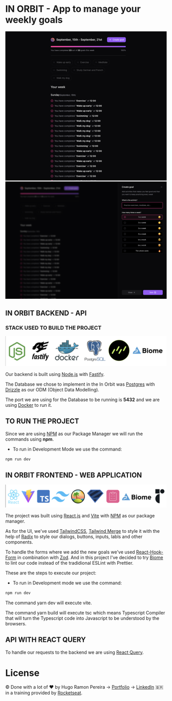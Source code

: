 # IN ORBIT - App to manage your weekly goals

<img src='./frontend/src/assets/images/in-orbit-goals-summary.png' />
<img src='./frontend/src/assets/images/in-orbit-dialog.png' />


## IN ORBIT BACKEND - API
### STACK USED TO BUILD THE PROJECT

<p align-items="center" justify-content="center">
  <img src='./frontend/src/assets/images/backend-stack.png' />
</p>

Our backend is built using [Node.js](https://nodejs.org/) with [Fastify](https://fastify.dev/).

The Database we chose to implement in the In Orbit was [Postgres](https://www.postgresql.org/) with [Drizzle](https://orm.drizzle.team/) as our ODM (Object Data Modelling).

The port we are using for the Database to be running is **5432** and we are using [Docker](https://www.docker.com/) to run it.

## TO RUN THE PROJECT

Since we are using [NPM](https://www.npmjs.com/) as our Package Manager we will run the commands using **npm**.

- To run in Development Mode we use the command:

```javascript
npm run dev
```

## IN ORBIT FRONTEND - WEB APPLICATION

<p align-items="center" justify-content="center">
  <img src='./frontend/src/assets/images/frontend-stack.png' />
</p>

The project was built using [React.js](https://react.dev/) and [Vite](https://vitejs.dev/) with [NPM](https://www.npmjs.com/) as our package manager.

As for the UI, we've used [TailwindCSS](https://tailwindcss.com/), [Tailwind Merge](https://www.npmjs.com/package/tailwind-merge) to style it with the help of [Radix](https://www.radix-ui.com/) to style our dialogs, buttons, inputs, labls and other components.

To handle the forms where we add the new goals we've used [React-Hook-Form](https://react-hook-form.com/) in combination with [Zod](https://zod.dev/). And in this project I've decided to try [Biome](https://biomejs.dev/) to lint our code instead of the tradidional ESLint with Prettier.

These are the steps to execute our project:

- To run in Development mode we use the command:

```javascript
npm run dev
```

The command yarn dev will execute vite.

The command yarn build will execute tsc which means Typescript Compiler that will turn the Typescript code into Javascript to be understood by the browsers.


## API WITH REACT QUERY

To handle our requests to the backend we are using [React Query](https://tanstack.com/query/latest).

# License
© Done with a lot of &#10084; by Hugo Ramon Pereira -> [Portfolio](https://hugoramonpereira.dev/) -> [LinkedIn](https://www.linkedin.com/in/hugo-ramon-pereira/) 🇧🇷 in a training provided by [Rocketseat](https://www.rocketseat.com.br/).
